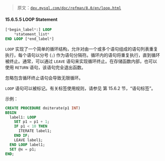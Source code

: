> 原文：[`dev.mysql.com/doc/refman/8.0/en/loop.html`](https://dev.mysql.com/doc/refman/8.0/en/loop.html)

#### 15.6.5.5 LOOP Statement

```sql
[*begin_label*:] LOOP
    *statement_list*
END LOOP [*end_label*]
```

`LOOP` 实现了一个简单的循环结构，允许对由一个或多个语句组成的语句列表重复执行，每个语句以分号 (`;`) 作为语句分隔符。循环内的语句将重复执行，直到循环被终止。通常，可以通过 `LEAVE` 语句来实现循环终止。在存储函数内部，也可以使用 `RETURN` 语句，该语句完全退出函数。

忽略包含循环终止语句会导致无限循环。

`LOOP` 语句可以被标记。有关标签使用规则，请参见 第 15.6.2 节，“语句标签”。

示例：

```sql
CREATE PROCEDURE doiterate(p1 INT)
BEGIN
  label1: LOOP
    SET p1 = p1 + 1;
    IF p1 < 10 THEN
      ITERATE label1;
    END IF;
    LEAVE label1;
  END LOOP label1;
  SET @x = p1;
END;
```
